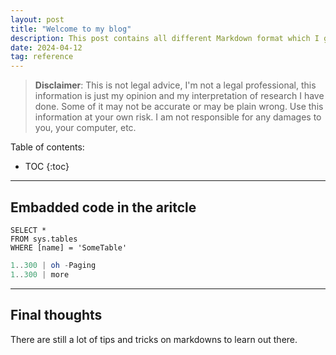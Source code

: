 ```yaml
---
layout: post
title: "Welcome to my blog"
description: This post contains all different Markdown format which I gathered and found useful for my own reference. 
date: 2024-04-12
tag: reference
---
```


> **Disclaimer**: This is not legal advice, I'm not a legal professional, this information is just my opinion and my interpretation of research I have done. Some of it may not be accurate or may be plain wrong. Use this information at your own risk. I am not responsible for any damages to you, your computer, etc.

Table of contents:

* TOC
{:toc}

 ----

## Embadded code in the aritcle

 ```tsql
 SELECT *
 FROM sys.tables
 WHERE [name] = 'SomeTable'
 ```

 ```powershell
1..300 | oh -Paging
1..300 | more
```

 ----

## Final thoughts

There are still a lot of tips and tricks on markdowns to learn out there. 
